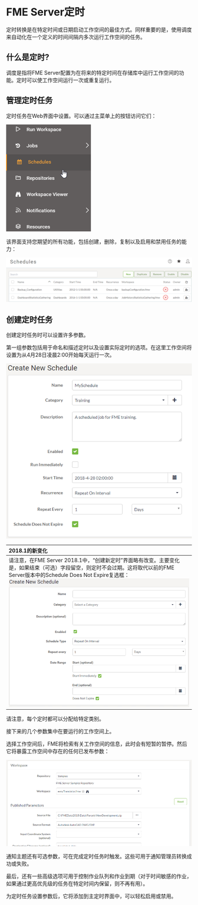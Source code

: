 # FME Server定时

定时转换是在特定时间或日期启动工作空间的最佳方式。同样重要的是，使用调度来自动化在一个定义的时间间隔内多次运行工作空间的任务。

## 什么是定时?

调度是指将FME Server配置为在将来的特定时间在存储库中运行工作空间的功能。定时可以使工作空间运行一次或重复运行。

## 管理定时任务

定时任务在Web界面中设置。可以通过主菜单上的按钮访问它们：

![](../.gitbook/assets/img1.041.schedulingmenu.png)

该界面支持您期望的所有功能，包括创建，删除，复制以及启用和禁用任务的能力：

![](../.gitbook/assets/img1.042.schedulinginterface.png)

## 创建定时任务

创建定时任务时可以设置许多参数。

第一组参数包括用于命名和描述定时以及设置实际定时的选项。在这里工作空间将设置为从4月28日凌晨2:00开始每天运行一次。

![](../.gitbook/assets/img1.043.schedulingnewgeneral.png)

|  2018.1的新变化 |
| :--- |
|  请注意，在FME Server 2018.1中，“创建新定时”界面略有改变。主要变化是，如果结束（可选）字段留空，则定时不会过期。这将取代以前的FME Server版本中的Schedule Does Not Expire复选框：  ![](../.gitbook/assets/img1.044.newcreateschedule.png) |

请注意，每个定时都可以分配给特定类别。

接下来的几个参数集中在要运行的工作空间上。

选择工作空间后，FME将检索有关工作空间的信息，此时会有短暂的暂停。然后它将暴露工作空间中存在的任何已发布参数：

![](../.gitbook/assets/img1.045.schedulingnewworkspace.png)

通知主题还有可选参数，可在完成定时任务时触发。这些可用于通知管理员转换成功或失败。

最后，还有一些高级选项可用于控制作业队列和作业到期（对于时间敏感的作业，如果通过更高优先级的任务在特定时间内保留，则不再有用）。

为定时任务设置参数后，它将添加到主定时界面中，可以轻松启用或禁用。
